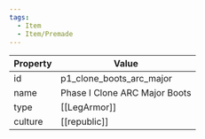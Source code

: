 ```yaml
---
tags:
  - Item
  - Item/Premade
---
```


| Property | Value                         |
| -------- | ----------------------------- |
| id       | p1_clone_boots_arc_major      |
| name     | Phase I Clone ARC Major Boots |
| type     | [[LegArmor]]                  |
| culture  | [[republic]]         |


